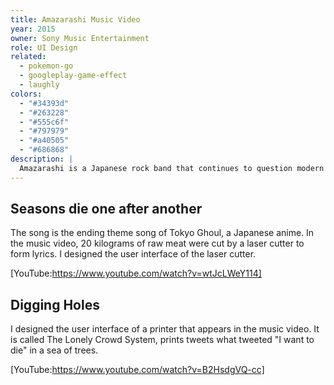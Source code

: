 ```yaml
---
title: Amazarashi Music Video
year: 2015
owner: Sony Music Entertainment
role: UI Design
related:
  - pokemon-go
  - googleplay-game-effect
  - laughly
colors:
  - "#34393d"
  - "#263228"
  - "#555c6f"
  - "#797979"
  - "#a40505"
  - "#686868"
description: |
  Amazarashi is a Japanese rock band that continues to question modern society through its songs. I designed a user interface for their music video during my period at SIX, creative agency in Tokyo, Japan.
---
```


## Seasons die one after another

The song is the ending theme song of Tokyo Ghoul, a Japanese anime. In the music video, 20 kilograms of raw meat were cut by a laser cutter to form lyrics. I designed the user interface of the laser cutter.

<work-media name="seasons_die_one_after_another_1.jpg" alt="Seasons die one after another1" />
<work-media name="seasons_die_one_after_another_2.jpg" alt="Seasons die one after another2" />
<work-media name="seasons_die_one_after_another_3.jpg" alt="UI design for the laser cutter in the music video" />

[YouTube:https://www.youtube.com/watch?v=wtJcLWeY114]

## Digging Holes

I designed the user interface of a printer that appears in the music video. It is called The Lonely Crowd System, prints tweets what tweeted "I want to die" in a sea of trees.

<work-media name="digging_holes_1.jpg" alt="Digging Holes1" />
<work-media name="digging_holes_2.jpg" alt="Digging Holes2" />
<work-media name="digging_holes_3.jpg" alt="Digging Holes3" />
<work-media name="digging_holes_4.jpg" alt="Digging Holes4" />

[YouTube:https://www.youtube.com/watch?v=B2HsdgVQ-cc]

